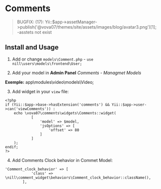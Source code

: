 Comments
========

>BUGFIX: (17): Yii::$app->assetManager->publish('@vova07/themes/site/assets/images/blog/avatar3.png')[1]; 
-asstets not exist

Install and Usage
-----------------

1. Add or change `models\Comment.php` - `use nill\users\models\frontend\User;`

2. Add your model in **Admin Panel** _Comments - Managmet Models_

**Exemple:** app\modules\video\models\Video;

3. Add widget in your `view` file:

```
<?php
if (Yii::$app->base->hasExtension('comments') && Yii::$app->user->can('viewComments')) :
    echo \vova07\comments\widgets\Comments::widget(
            [
                'model' => $model,
                'jsOptions' => [
                    'offset' => 80
                ]
            ]
    );
endif;
?>
```

4. Add Comments Clock behavior in Commet Model:
```
'Comment_clock_behavior' => [
            'class' => \nill\comment_widget\behaviors\Comment_clock_behavior::className(),
        ],
```